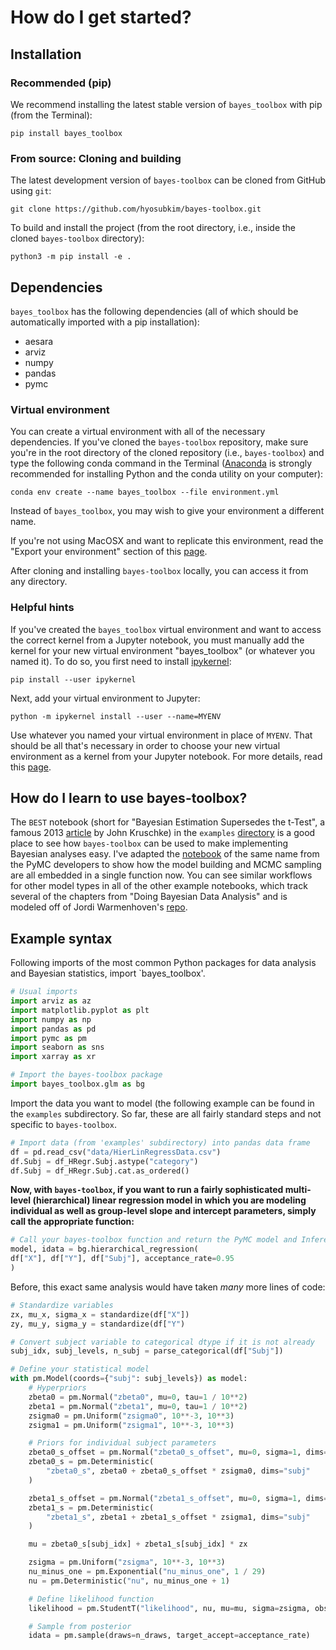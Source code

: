 # How do I get started?

## Installation

### Recommended (pip)
We recommend installing the latest stable version of `bayes_toolbox` with pip (from the Terminal):
```
pip install bayes_toolbox
```

### From source: Cloning and building
The latest development version of `bayes-toolbox` can be cloned from GitHub using `git`:
```
git clone https://github.com/hyosubkim/bayes-toolbox.git
```

To build and install the project (from the root directory, i.e., inside the cloned `bayes-toolbox` directory):
```
python3 -m pip install -e .
```

## Dependencies
`bayes_toolbox` has the following dependencies (all of which should be automatically imported with a pip installation):  
- aesara  
- arviz  
- numpy  
- pandas  
- pymc  


### Virtual environment
You can create a virtual environment with all of the necessary dependencies. If you've cloned the `bayes-toolbox` repository, make sure you're in the root directory of the cloned repository (i.e., `bayes-toolbox`) and type the following conda command in the Terminal ([Anaconda](https://www.anaconda.com/) is strongly recommended for installing Python and the conda utility on your computer):
```
conda env create --name bayes_toolbox --file environment.yml
```
Instead of `bayes_toolbox`, you may wish to give your environment a different name. 

If you're not using MacOSX and want to replicate this environment, read the "Export your environment" section of this [page](https://goodresearch.dev/setup.html). 

After cloning and installing `bayes-toolbox` locally, you can access it from any directory. 

### Helpful hints
If you've created the `bayes_toolbox` virtual environment and want to access the correct kernel from a Jupyter notebook, you must manually add the kernel for your new virtual environment "bayes_toolbox" (or whatever you named it). To do so, you first need to install [ipykernel](https://github.com/ipython/ipykernel):
```
pip install --user ipykernel
```

Next, add your virtual environment to Jupyter:
```
python -m ipykernel install --user --name=MYENV
```
Use whatever you named your virtual environment in place of `MYENV`. That should be all that's necessary in order to choose your new virtual environment as a kernel from your Jupyter notebook. For more details, read this [page](https://janakiev.com/blog/jupyter-virtual-envs/). 

## How do I learn to use bayes-toolbox?
The `BEST`  notebook (short for "Bayesian Estimation Supersedes the t-Test", a famous 2013 [article](https://jkkweb.sitehost.iu.edu/articles/Kruschke2013JEPG.pdf) by John Kruschke) in the `examples` [directory](https://github.com/hyosubkim/bayesian-statistics-toolbox/tree/main/examples) is a good place to see how `bayes-toolbox` can be used to make implementing Bayesian analyses easy. I've adapted the [notebook](https://www.pymc.io/projects/examples/en/latest/case_studies/BEST.html) of the same name from the PyMC developers to show how the model building and MCMC sampling are all embedded in a single function now. You can see similar workflows for other model types in all of the other example notebooks, which track several of the chapters from "Doing Bayesian Data Analysis" and is modeled off of Jordi Warmenhoven's [repo](https://github.com/JWarmenhoven/DBDA-python).

## Example syntax
Following imports of the most common Python packages for data analysis and Bayesian statistics, import `bayes_toolbox'. 

```python
# Usual imports 
import arviz as az
import matplotlib.pyplot as plt
import numpy as np
import pandas as pd
import pymc as pm
import seaborn as sns
import xarray as xr

# Import the bayes-toolbox package 
import bayes_toolbox.glm as bg
```

Import the data you want to model (the following example can be found in the `examples` subdirectory. So far, these are all fairly standard steps and not specific to `bayes-toolbox`. 

```python
# Import data (from 'examples' subdirectory) into pandas data frame 
df = pd.read_csv("data/HierLinRegressData.csv")
df.Subj = df_HRegr.Subj.astype("category")
df.Subj = df_HRegr.Subj.cat.as_ordered()
```

**Now, with `bayes-toolbox`, if you want to run a fairly sophisticated multi-level (hierarchical) linear regression model in which you are modeling individual as well as group-level slope and intercept parameters, simply call the appropriate function:**

```python
# Call your bayes-toolbox function and return the PyMC model and InferenceData objects
model, idata = bg.hierarchical_regression(
df["X"], df["Y"], df["Subj"], acceptance_rate=0.95
)
```

Before, this exact same analysis would have taken *many* more lines of code:

```python
# Standardize variables
zx, mu_x, sigma_x = standardize(df["X"])
zy, mu_y, sigma_y = standardize(df["Y")

# Convert subject variable to categorical dtype if it is not already
subj_idx, subj_levels, n_subj = parse_categorical(df["Subj"])

# Define your statistical model
with pm.Model(coords={"subj": subj_levels}) as model:
    # Hyperpriors
    zbeta0 = pm.Normal("zbeta0", mu=0, tau=1 / 10**2)
    zbeta1 = pm.Normal("zbeta1", mu=0, tau=1 / 10**2)
    zsigma0 = pm.Uniform("zsigma0", 10**-3, 10**3)
    zsigma1 = pm.Uniform("zsigma1", 10**-3, 10**3)

    # Priors for individual subject parameters
    zbeta0_s_offset = pm.Normal("zbeta0_s_offset", mu=0, sigma=1, dims="subj")
    zbeta0_s = pm.Deterministic(
        "zbeta0_s", zbeta0 + zbeta0_s_offset * zsigma0, dims="subj"
    )

    zbeta1_s_offset = pm.Normal("zbeta1_s_offset", mu=0, sigma=1, dims="subj")
    zbeta1_s = pm.Deterministic(
        "zbeta1_s", zbeta1 + zbeta1_s_offset * zsigma1, dims="subj"
    )

    mu = zbeta0_s[subj_idx] + zbeta1_s[subj_idx] * zx

    zsigma = pm.Uniform("zsigma", 10**-3, 10**3)
    nu_minus_one = pm.Exponential("nu_minus_one", 1 / 29)
    nu = pm.Deterministic("nu", nu_minus_one + 1)

    # Define likelihood function
    likelihood = pm.StudentT("likelihood", nu, mu=mu, sigma=zsigma, observed=zy)

    # Sample from posterior
    idata = pm.sample(draws=n_draws, target_accept=acceptance_rate)
```
